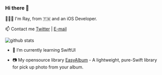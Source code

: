 ### Hi there 🌝

🙋🏻‍♂️ I'm Ray, from 🇹🇼 and an iOS Developer.

📫  Contact me [Twitter](https://twitter.com/ray00178) | [E-mail](mailto:ray00178@gmail.com)

<picture decoding="async" loading="lazy">
  <img alt="github stats" src="https://pixel-profile.vercel.app/api/github-stats?username=ray00178&screen_effect=false&background=linear-gradient(to%20bottom%20right%2C%20%2374dcc4%2C%20%234597e9)">
</picture>

- 🌚  I’m currently learning SwiftUI

- 📷  My opensource library [EasyAlbum](https://github.com/ray00178/EasyAlbum) - A lightweight, pure-Swift library for pick up photo from your album.
<!-- [![ReadMe Card](https://github-readme-stats.vercel.app/api/pin/?username=ray00178&repo=EasyAlbum)](https://github.com/ray00178/EasyAlbum) -->
